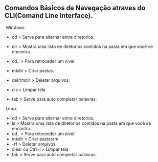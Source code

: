 <h2>Comandos Básicos de Navegação atraves do CLI(Comand Line Interface). </h2> 
​                                     Windows

-    cd                > Serve para alternar entre diretorios.

-    dir                > Mostra uma lista de diretorios contidos na pasta em que você se encontra.

-    cd..               > Para retroceder um nivel.

-    mkdir              > Criar pastas.

-    del/rmdir          > Deletar arquivos.

-    cls                > Limpar tela

-    tab               > Serve para auto completar palavras.

  

​                                    Linux 

-  cd                 > Serve para alternar entre diretorios.
-  ls                 > Mostra uma lista de diretorios contidos na pasta em que você se encontra.
-  cd..               > Para retroceder um nivel.
-  mkdir              > Criar pastasrm  
-  -rf                 > Deletar arquivos
-  clear ou Ctrl+l    > Limpar tela
-  tab                > Serve para auto completar palavras.     

